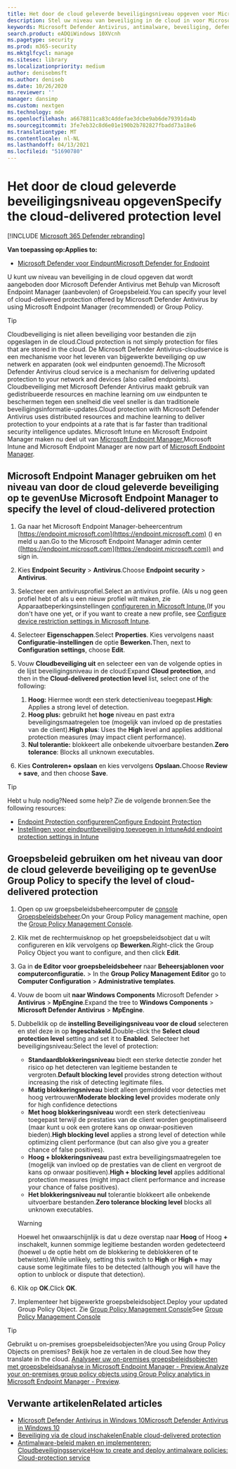 ```yaml
---
title: Het door de cloud geleverde beveiligingsniveau opgeven voor Microsoft Defender Antivirus
description: Stel uw niveau van beveiliging in de cloud in voor Microsoft Defender Antivirus.
keywords: Microsoft Defender Antivirus, antimalware, beveiliging, defender, cloud, agressiviteit, beschermingsniveau
search.product: eADQiWindows 10XVcnh
ms.pagetype: security
ms.prod: m365-security
ms.mktglfcycl: manage
ms.sitesec: library
ms.localizationpriority: medium
author: denisebmsft
ms.author: deniseb
ms.date: 10/26/2020
ms.reviewer: ''
manager: dansimp
ms.custom: nextgen
ms.technology: mde
ms.openlocfilehash: a6678811ca83c4ddefae3dcbe9ab6de79391da4b
ms.sourcegitcommit: 3fe7eb32c8d6e01e190b2b782827fbadd73a18e6
ms.translationtype: MT
ms.contentlocale: nl-NL
ms.lasthandoff: 04/13/2021
ms.locfileid: "51690780"
---
```

# <a name="specify-the-cloud-delivered-protection-level"></a><span data-ttu-id="49306-104">Het door de cloud geleverde beveiligingsniveau opgeven</span><span class="sxs-lookup"><span data-stu-id="49306-104">Specify the cloud-delivered protection level</span></span>

[!INCLUDE [Microsoft 365 Defender rebranding](../../includes/microsoft-defender.md)]


<span data-ttu-id="49306-105">**Van toepassing op:**</span><span class="sxs-lookup"><span data-stu-id="49306-105">**Applies to:**</span></span>

- [<span data-ttu-id="49306-106">Microsoft Defender voor Eindpunt</span><span class="sxs-lookup"><span data-stu-id="49306-106">Microsoft Defender for Endpoint</span></span>](/microsoft-365/security/defender-endpoint/)

<span data-ttu-id="49306-107">U kunt uw niveau van beveiliging in de cloud opgeven dat wordt aangeboden door Microsoft Defender Antivirus met Behulp van Microsoft Endpoint Manager (aanbevolen) of Groepsbeleid.</span><span class="sxs-lookup"><span data-stu-id="49306-107">You can specify your level of cloud-delivered protection offered by Microsoft Defender Antivirus by using Microsoft Endpoint Manager (recommended) or Group Policy.</span></span>

> [!TIP]
> <span data-ttu-id="49306-108">Cloudbeveiliging is niet alleen beveiliging voor bestanden die zijn opgeslagen in de cloud.</span><span class="sxs-lookup"><span data-stu-id="49306-108">Cloud protection is not simply protection for files that are stored in the cloud.</span></span> <span data-ttu-id="49306-109">De Microsoft Defender Antivirus-cloudservice is een mechanisme voor het leveren van bijgewerkte beveiliging op uw netwerk en apparaten (ook wel eindpunten genoemd).</span><span class="sxs-lookup"><span data-stu-id="49306-109">The Microsoft Defender Antivirus cloud service is a mechanism for delivering updated protection to your network and devices (also called endpoints).</span></span> <span data-ttu-id="49306-110">Cloudbeveiliging met Microsoft Defender Antivirus maakt gebruik van gedistribueerde resources en machine learning om uw eindpunten te beschermen tegen een snelheid die veel sneller is dan traditionele beveiligingsinformatie-updates.</span><span class="sxs-lookup"><span data-stu-id="49306-110">Cloud protection with Microsoft Defender Antivirus uses distributed resources and machine learning to deliver protection to your endpoints at a rate that is far faster than traditional security intelligence updates.</span></span> <span data-ttu-id="49306-111">Microsoft Intune en Microsoft Endpoint Manager maken nu deel uit van [Microsoft Endpoint Manager.](/mem/endpoint-manager-overview)</span><span class="sxs-lookup"><span data-stu-id="49306-111">Microsoft Intune and Microsoft Endpoint Manager are now part of [Microsoft Endpoint Manager](/mem/endpoint-manager-overview).</span></span> 


## <a name="use-microsoft-endpoint-manager-to-specify-the-level-of-cloud-delivered-protection"></a><span data-ttu-id="49306-112">Microsoft Endpoint Manager gebruiken om het niveau van door de cloud geleverde beveiliging op te geven</span><span class="sxs-lookup"><span data-stu-id="49306-112">Use Microsoft Endpoint Manager to specify the level of cloud-delivered protection</span></span>

1. <span data-ttu-id="49306-113">Ga naar het Microsoft Endpoint Manager-beheercentrum [https://endpoint.microsoft.com](https://endpoint.microsoft.com) () en meld u aan.</span><span class="sxs-lookup"><span data-stu-id="49306-113">Go to the Microsoft Endpoint Manager admin center ([https://endpoint.microsoft.com](https://endpoint.microsoft.com)) and sign in.</span></span>

2. <span data-ttu-id="49306-114">Kies **Endpoint Security**  >  **Antivirus**.</span><span class="sxs-lookup"><span data-stu-id="49306-114">Choose **Endpoint security** > **Antivirus**.</span></span>

3. <span data-ttu-id="49306-115">Selecteer een antivirusprofiel.</span><span class="sxs-lookup"><span data-stu-id="49306-115">Select an antivirus profile.</span></span> <span data-ttu-id="49306-116">(Als u nog geen profiel hebt of als u een nieuw profiel wilt maken, zie Apparaatbeperkingsinstellingen [configureren in Microsoft Intune.](/intune/device-restrictions-configure)</span><span class="sxs-lookup"><span data-stu-id="49306-116">(If you don't have one yet, or if you want to create a new profile, see [Configure device restriction settings in Microsoft Intune](/intune/device-restrictions-configure).</span></span>

4. <span data-ttu-id="49306-117">Selecteer **Eigenschappen**.</span><span class="sxs-lookup"><span data-stu-id="49306-117">Select **Properties**.</span></span> <span data-ttu-id="49306-118">Kies vervolgens naast **Configuratie-instellingen** de optie **Bewerken.**</span><span class="sxs-lookup"><span data-stu-id="49306-118">Then, next to **Configuration settings**, choose **Edit**.</span></span>

5. <span data-ttu-id="49306-119">Vouw **Cloudbeveiliging uit** en  selecteer een van de volgende opties in de lijst beveiligingsniveau in de cloud:</span><span class="sxs-lookup"><span data-stu-id="49306-119">Expand **Cloud protection**, and then in the **Cloud-delivered protection level** list, select one of the following:</span></span>

    1. <span data-ttu-id="49306-120">**Hoog:** Hiermee wordt een sterk detectieniveau toegepast.</span><span class="sxs-lookup"><span data-stu-id="49306-120">**High**: Applies a strong level of detection.</span></span>
    2. <span data-ttu-id="49306-121">**Hoog plus:** gebruikt het **hoge** niveau en past extra beveiligingsmaatregelen toe (mogelijk van invloed op de prestaties van de client).</span><span class="sxs-lookup"><span data-stu-id="49306-121">**High plus**: Uses the **High** level and applies additional protection measures (may impact client performance).</span></span>
    3. <span data-ttu-id="49306-122">**Nul tolerantie:** blokkeert alle onbekende uitvoerbare bestanden.</span><span class="sxs-lookup"><span data-stu-id="49306-122">**Zero tolerance**: Blocks all unknown executables.</span></span>

6. <span data-ttu-id="49306-123">Kies **Controleren+ opslaan** en kies vervolgens **Opslaan.**</span><span class="sxs-lookup"><span data-stu-id="49306-123">Choose **Review + save**, and then choose **Save**.</span></span> 

> [!TIP]
> <span data-ttu-id="49306-124">Hebt u hulp nodig?</span><span class="sxs-lookup"><span data-stu-id="49306-124">Need some help?</span></span> <span data-ttu-id="49306-125">Zie de volgende bronnen:</span><span class="sxs-lookup"><span data-stu-id="49306-125">See the following resources:</span></span>
> - [<span data-ttu-id="49306-126">Endpoint Protection configureren</span><span class="sxs-lookup"><span data-stu-id="49306-126">Configure Endpoint Protection</span></span>](/mem/configmgr/protect/deploy-use/endpoint-protection-configure)
> - [<span data-ttu-id="49306-127">Instellingen voor eindpuntbeveiliging toevoegen in Intune</span><span class="sxs-lookup"><span data-stu-id="49306-127">Add endpoint protection settings in Intune</span></span>](/mem/intune/protect/endpoint-protection-configure)
  

## <a name="use-group-policy-to-specify-the-level-of-cloud-delivered-protection"></a><span data-ttu-id="49306-128">Groepsbeleid gebruiken om het niveau van door de cloud geleverde beveiliging op te geven</span><span class="sxs-lookup"><span data-stu-id="49306-128">Use Group Policy to specify the level of cloud-delivered protection</span></span>

1.  <span data-ttu-id="49306-129">Open op uw groepsbeleidsbeheercomputer de [console Groepsbeleidsbeheer](/previous-versions/windows/it-pro/windows-server-2008-R2-and-2008/cc731212(v=ws.11)).</span><span class="sxs-lookup"><span data-stu-id="49306-129">On your Group Policy management machine, open the [Group Policy Management Console](/previous-versions/windows/it-pro/windows-server-2008-R2-and-2008/cc731212(v=ws.11)).</span></span>

2. <span data-ttu-id="49306-130">Klik met de rechtermuisknop op het groepsbeleidsobject dat u wilt configureren en klik vervolgens op **Bewerken.**</span><span class="sxs-lookup"><span data-stu-id="49306-130">Right-click the Group Policy Object you want to configure, and then click **Edit**.</span></span>

3.  <span data-ttu-id="49306-131">Ga in **de Editor voor groepsbeleidsbeheer** naar **Beheersjablonen voor computerconfiguratie.**  >  </span><span class="sxs-lookup"><span data-stu-id="49306-131">In the **Group Policy Management Editor** go to **Computer Configuration** > **Administrative templates**.</span></span>

4.  <span data-ttu-id="49306-132">Vouw de boom uit **naar Windows Components** Microsoft Defender  >  **Antivirus**  >  **MpEngine**.</span><span class="sxs-lookup"><span data-stu-id="49306-132">Expand the tree to **Windows Components** > **Microsoft Defender Antivirus** > **MpEngine**.</span></span>

5.  <span data-ttu-id="49306-133">Dubbelklik op de **instelling Beveiligingsniveau voor de cloud** selecteren en stel deze in op **Ingeschakeld.**</span><span class="sxs-lookup"><span data-stu-id="49306-133">Double-click the **Select cloud protection level** setting and set it to **Enabled**.</span></span> <span data-ttu-id="49306-134">Selecteer het beveiligingsniveau:</span><span class="sxs-lookup"><span data-stu-id="49306-134">Select the level of protection:</span></span>
    - <span data-ttu-id="49306-135">**Standaardblokkeringsniveau** biedt een sterke detectie zonder het risico op het detecteren van legitieme bestanden te vergroten.</span><span class="sxs-lookup"><span data-stu-id="49306-135">**Default blocking level** provides strong detection without increasing the risk of detecting legitimate files.</span></span>
    - <span data-ttu-id="49306-136">**Matig blokkeringsniveau** biedt alleen gemiddeld voor detecties met hoog vertrouwen</span><span class="sxs-lookup"><span data-stu-id="49306-136">**Moderate blocking level** provides moderate only for high confidence detections</span></span>
    - <span data-ttu-id="49306-137">**Met hoog blokkeringsniveau** wordt een sterk detectieniveau toegepast terwijl de prestaties van de client worden geoptimaliseerd (maar kunt u ook een grotere kans op onwaar-positieven bieden).</span><span class="sxs-lookup"><span data-stu-id="49306-137">**High blocking level** applies a strong level of detection while optimizing client performance (but can also give you a greater chance of false positives).</span></span>
    - <span data-ttu-id="49306-138">**Hoog + blokkeringsniveau** past extra beveiligingsmaatregelen toe (mogelijk van invloed op de prestaties van de client en vergroot de kans op onwaar positieven).</span><span class="sxs-lookup"><span data-stu-id="49306-138">**High + blocking level** applies additional protection measures (might impact client performance and increase your chance of false positives).</span></span>
    - <span data-ttu-id="49306-139">**Het blokkeringsniveau nul** tolerantie blokkeert alle onbekende uitvoerbare bestanden.</span><span class="sxs-lookup"><span data-stu-id="49306-139">**Zero tolerance blocking level** blocks all unknown executables.</span></span>
    
    > [!WARNING]
    > <span data-ttu-id="49306-140">Hoewel het onwaarschijnlijk is dat u deze overstap naar **Hoog** of Hoog **+** inschakelt, kunnen sommige legitieme bestanden worden gedetecteerd (hoewel u de optie hebt om de blokkering te deblokkeren of te betwisten).</span><span class="sxs-lookup"><span data-stu-id="49306-140">While unlikely, setting this switch to **High** or **High +** may cause some legitimate files to be detected (although you will have the option to unblock or dispute that detection).</span></span>

6. <span data-ttu-id="49306-141">Klik op **OK**.</span><span class="sxs-lookup"><span data-stu-id="49306-141">Click **OK**.</span></span>

7. <span data-ttu-id="49306-142">Implementeer het bijgewerkte groepsbeleidsobject.</span><span class="sxs-lookup"><span data-stu-id="49306-142">Deploy your updated Group Policy Object.</span></span> <span data-ttu-id="49306-143">Zie [Group Policy Management Console](/windows/win32/srvnodes/group-policy)</span><span class="sxs-lookup"><span data-stu-id="49306-143">See [Group Policy Management Console](/windows/win32/srvnodes/group-policy)</span></span>

> [!TIP]
> <span data-ttu-id="49306-144">Gebruikt u on-premises groepsbeleidsobjecten?</span><span class="sxs-lookup"><span data-stu-id="49306-144">Are you using Group Policy Objects on premises?</span></span> <span data-ttu-id="49306-145">Bekijk hoe ze vertalen in de cloud.</span><span class="sxs-lookup"><span data-stu-id="49306-145">See how they translate in the cloud.</span></span> <span data-ttu-id="49306-146">[Analyseer uw on-premises groepsbeleidsobjecten met groepsbeleidsanalyse in Microsoft Endpoint Manager - Preview.](/mem/intune/configuration/group-policy-analytics)</span><span class="sxs-lookup"><span data-stu-id="49306-146">[Analyze your on-premises group policy objects using Group Policy analytics in Microsoft Endpoint Manager - Preview](/mem/intune/configuration/group-policy-analytics).</span></span> 
  
## <a name="related-articles"></a><span data-ttu-id="49306-147">Verwante artikelen</span><span class="sxs-lookup"><span data-stu-id="49306-147">Related articles</span></span>

- [<span data-ttu-id="49306-148">Microsoft Defender Antivirus in Windows 10</span><span class="sxs-lookup"><span data-stu-id="49306-148">Microsoft Defender Antivirus in Windows 10</span></span>](microsoft-defender-antivirus-in-windows-10.md)
- [<span data-ttu-id="49306-149">Beveiliging via de cloud inschakelen</span><span class="sxs-lookup"><span data-stu-id="49306-149">Enable cloud-delivered protection</span></span>](enable-cloud-protection-microsoft-defender-antivirus.md)
- [<span data-ttu-id="49306-150">Antimalware-beleid maken en implementeren: Cloudbeveiligingsservice</span><span class="sxs-lookup"><span data-stu-id="49306-150">How to create and deploy antimalware policies: Cloud-protection service</span></span>](/configmgr/protect/deploy-use/endpoint-antimalware-policies#cloud-protection-service)